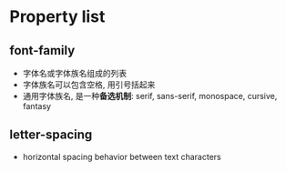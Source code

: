 # Property list

## font-family

- 字体名或字体族名组成的列表
- 字体族名可以包含空格, 用引号括起来
- 通用字体族名, 是一种**备选机制**: serif, sans-serif, monospace, cursive, fantasy

## letter-spacing

- horizontal spacing behavior between text characters
